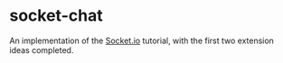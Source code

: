 # socket-chat
An implementation of the [Socket.io](https://socket.io/get-started/chat/) tutorial, with the first two extension ideas completed.
